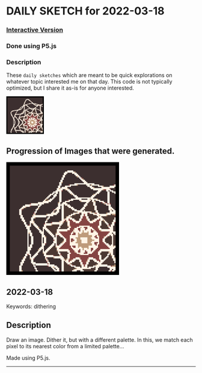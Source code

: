 # DAILY SKETCH for 2022-03-18

### [Interactive Version](https://ram-n.github.io/generative_art/daily_sketches/2022/2022-03-18) 
 ### Done using P5.js

### Description

These `daily sketches` which are meant to be quick explorations     on whatever topic interested me on that day. This code is not typically optimized, but I share it as-is     for anyone interested.

<img src = 'images/keep_2022-03-18-22-36-33.png' width = '100'> 

## Progression of Images that were generated.

<img src = 'images/keep_2022-03-18-22-36-33.png' width = '300'> 




## 2022-03-18
Keywords: dithering
 

## Description 

 Draw an image. Dither it, but with a different palette.
 In this, we match each pixel to its nearest color from a limited palette...
 

Made using P5.js. 

-----

